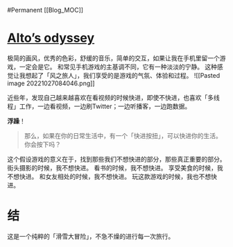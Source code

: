 #Permanent
[[Blog_MOC]] 

# [Alto’s odyssey](https://www.altosodyssey.com/)
极简的画风，优秀的色彩，舒缓的音乐，简单的交互，如果让我在手机里留一个游戏，一定会是它。
和常见手机游戏的主基调不同，它有一种淡淡的宁静。
这种感觉让我想起了「风之旅人」，我们享受的是游戏的气氛、体验和过程。
![[Pasted image 20221027084046.png]]

近些年，发现自己越来越喜欢在看视频的时候快进，即使不快进，也喜欢「多线程」工作，一边看视频，一边刷Twitter；一边听播客，一边跑数据。

**浮躁**！

>那么，如果在你的日常生活中，有一个「快进按扭」，可以快进你的生活。
你会按下吗？

这个假设游戏的意义在于，找到那些我们不想快进的部分，那些真正重要的部分。
街头摄影的时候，我不想快进。
看书的时候，我不想快进。
享受美食的时候，我不想快进。
和女友相处的时候，我不想快进。
玩这款游戏的时候，我也不想快进。
# 结
这是一个纯粹的「滑雪大冒险」，不急不燥的进行每一次旅行。

